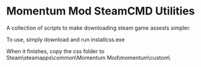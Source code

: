 # Momentum Mod SteamCMD Utilities
 A collection of scripts to make downloading steam game assests simpler.

To use, simply download and run installcss.exe

When it finishes, copy the css folder to Steam\steamapps\common\Momentum Mod\momentum\custom\